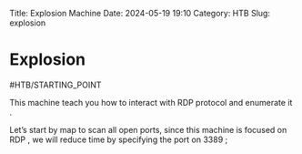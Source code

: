 Title: Explosion Machine
Date: 2024-05-19 19:10 
Category: HTB
Slug: explosion


# Explosion
#HTB/STARTING_POINT

This machine teach you how to interact with RDP protocol and enumerate it .

Let’s start by map to scan all open ports, since this machine is focused on RDP , we will reduce time by specifying the port on 3389 ;
```sh

```
